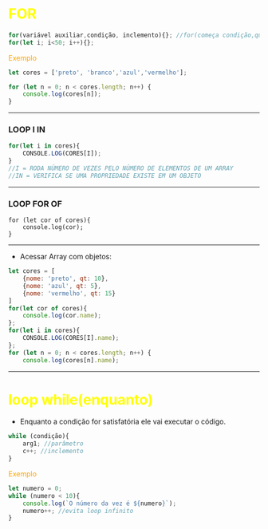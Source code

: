 # <span style="color:yellow">FOR</span>
```js
for(variável auxiliar,condição, inclemento){}; //for(começa condição,quantas vezes, inclemento){};
for(let i; i<50; i++){};
```
<span style="color:orange">Exemplo</span>
```js
let cores = ['preto', 'branco','azul','vermelho'];

for (let n = 0; n < cores.length; n++) {
	console.log(cores[n]);
}
```
---
### LOOP I IN
```js
for(let i in cores){
	CONSOLE.LOG(CORES[I]);
}
//I = RODA NÚMERO DE VEZES PELO NÚMERO DE ELEMENTOS DE UM ARRAY
//IN = VERIFICA SE UMA PROPRIEDADE EXISTE EM UM OBJETO
```
---
### LOOP FOR OF
```JS
for (let cor of cores){
	console.log(cor);
}
```
---
- Acessar Array com objetos:
```js
let cores = [
	{nome: 'preto', qt: 10},
	{nome: 'azul', qt: 5},
	{nome: 'vermelho', qt: 15}
]
for(let cor of cores){
	console.log(cor.name);
};
for(let i in cores){
	CONSOLE.LOG(CORES[I].name);
};
for (let n = 0; n < cores.length; n++) {
	console.log(cores[n].name);
```
---
# <span style="color:yellow">loop while(enquanto)</span>
- Enquanto a condição for satisfatória ele vai executar o código.
```js
while (condição){
	arg1; //parâmetro
	c++; //inclemento
}
```
<span style="color:orange">Exemplo</span>
```js
let numero = 0;
while (numero < 10){
	console.log(`O número da vez é ${numero}`);
	numero++; //evita loop infinito
}
```
